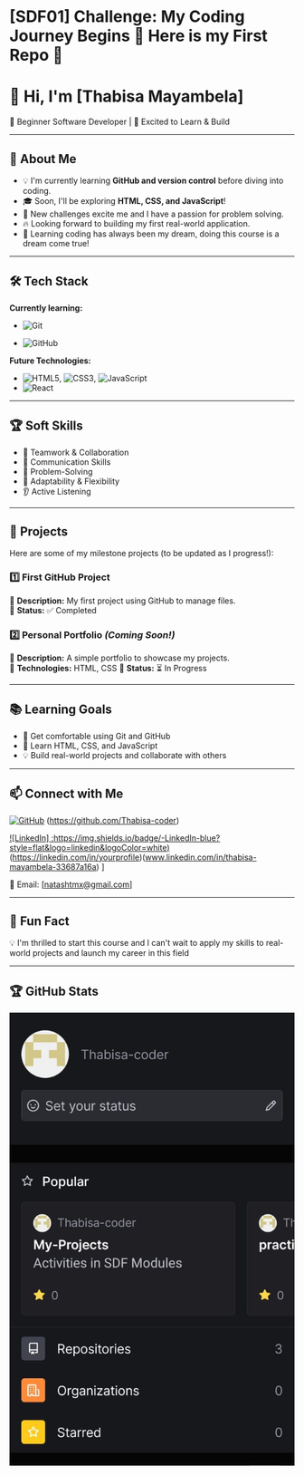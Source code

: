 # [SDF01] Challenge: My Coding Journey Begins 🚀 Here is my First Repo 💃

# 👋 Hi, I'm [Thabisa Mayambela]

🌱 Beginner Software Developer | 🚀 Excited to Learn & Build

---

## 🎯 About Me

- 💡 I'm currently learning **GitHub and version control** before diving into coding.
- 🎓 Soon, I'll be exploring **HTML, CSS, and JavaScript**!
- 🤖 New challenges excite me and I have a passion for problem solving.
- 🔥 Looking forward to building my first real-world application.
- 🧠 Learning coding has always been my dream, doing this course is a dream  come true!

---

## 🛠️ Tech Stack

**Currently learning:**

- ![Git](https://img.shields.io/badge/-Git-F05032?style=flat&logo=git&logoColor=white)

- ![GitHub](https://img.shields.io/badge/-GitHub-181717?style=flat-circle&logo=github)

**Future Technologies:**

- ![HTML5](https://img.shields.io/badge/-HTML5-black?style=flat-circle&logo=html5&logoColor=white), ![CSS3](https://img.shields.io/badge/-CSS3-black?style=flat-circle&logo=css3), ![JavaScript](https://img.shields.io/badge/-JavaScript-black?style=flat-circle&logo=javascript)
- ![React](https://img.shields.io/badge/-React-black?style=flat-circle&logo=react)

---

## 🏆 Soft Skills

- 🤝 Teamwork & Collaboration
- 📢 Communication Skills
- 🎯 Problem-Solving
- 🚀 Adaptability & Flexibility
- 👂 Active Listening

---

## 📌 Projects

Here are some of my milestone projects (to be updated as I progress!):

### **1️⃣ First GitHub Project**

🔹 **Description:** My first project using GitHub to manage files.  
🔹 **Status:** ✅ Completed

### **2️⃣ Personal Portfolio** _(Coming Soon!)_

🔹 **Description:** A simple portfolio to showcase my projects.  
🔹 **Technologies:** HTML, CSS
🔹 **Status:** ⏳ In Progress

---

## 📚 Learning Goals

- 🚀 Get comfortable using Git and GitHub
- 🎨 Learn HTML, CSS, and JavaScript
- 💡 Build real-world projects and collaborate with others

---

## 📫 Connect with Me

[![GitHub](https://img.shields.io/badge/-GitHub-181717?style=flat&logo=github&logoColor=white)](https://github.com/Thabisa-coder)  (https://github.com/Thabisa-coder)

[![LinkedIn] :https://img.shields.io/badge/-LinkedIn-blue?style=flat&logo=linkedin&logoColor=white)](https://linkedin.com/in/yourprofile)(https://linkedin.com/in/yourprofile)(www.linkedin.com/in/thabisa-mayambela-33687a16a) ]

📧 Email: [natashtmx@gmail.com]

---

## 🚀 Fun Fact

💡 I'm thrilled  to start this course and I can't wait to apply my skills to  real-world projects and launch my career in this field

---

## 🏆 GitHub Stats

![GitHub Stats](GitHubStatus.jpg)
